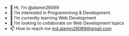 - 👋 Hi, I’m @alamin26069
- 👀 I’m interested in Programminng & Development.
- 🌱 I’m currently learning Web Development
- 💞️ I’m looking to collaborate on Web Development topics
- 📫 How to reach me md.alamin26069@gmail.com

<!---
alamin26069/alamin26069 is a ✨ special ✨ repository because its `README.md` (this file) appears on your GitHub profile.
You can click the Preview link to take a look at your changes.
--->
